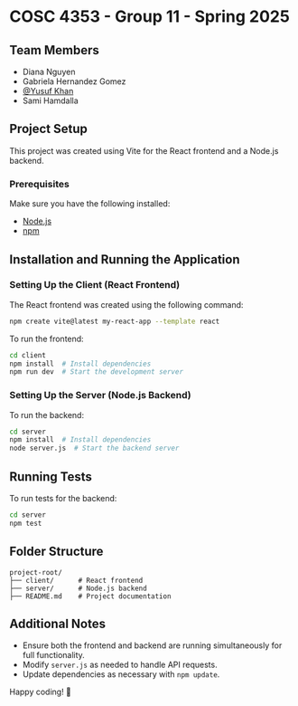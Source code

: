# COSC 4353 - Group 11 - Spring 2025

## Team Members
- Diana Nguyen
- Gabriela Hernandez Gomez
- [@Yusuf Khan](https://github.com/ykhan-5) 
- Sami Hamdalla

## Project Setup
This project was created using Vite for the React frontend and a Node.js backend.

### Prerequisites
Make sure you have the following installed:
- [Node.js](https://nodejs.org/)
- [npm](https://www.npmjs.com/)

## Installation and Running the Application

### Setting Up the Client (React Frontend)
The React frontend was created using the following command:
```sh
npm create vite@latest my-react-app --template react
```
To run the frontend:
```sh
cd client
npm install  # Install dependencies
npm run dev  # Start the development server
```

### Setting Up the Server (Node.js Backend)
To run the backend:
```sh
cd server
npm install  # Install dependencies
node server.js  # Start the backend server
```

## Running Tests
To run tests for the backend:
```sh
cd server
npm test
```

## Folder Structure
```
project-root/
├── client/      # React frontend
├── server/      # Node.js backend
├── README.md    # Project documentation
```

## Additional Notes
- Ensure both the frontend and backend are running simultaneously for full functionality.
- Modify `server.js` as needed to handle API requests.
- Update dependencies as necessary with `npm update`.

Happy coding! 🚀

